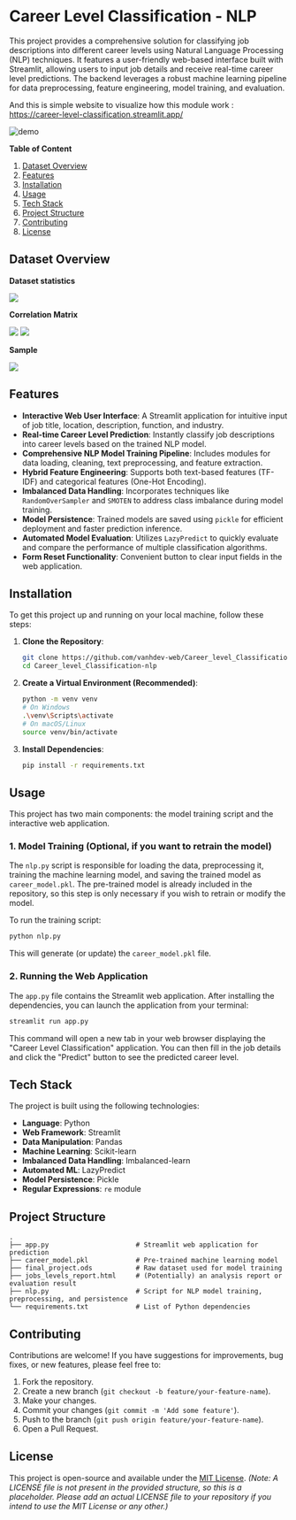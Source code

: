 # Career Level Classification - NLP

This project provides a comprehensive solution for classifying job descriptions into different career levels using Natural Language Processing (NLP) techniques. It features a user-friendly web-based interface built with Streamlit, allowing users to input job details and receive real-time career level predictions. The backend leverages a robust machine learning pipeline for data preprocessing, feature engineering, model training, and evaluation.

And this is simple website to visualize how this module work :  https://career-level-classification.streamlit.app/

![demo](https://drive.google.com/uc?export=view&id=15r-O7VaMC0zZ2GjSNPm2NOIIkLxOk_a3)

**Table of Content**
1. [Dataset Overview](#dataset-overview)
2. [Features](#features)
3. [Installation](#installation)
4. [Usage](#usage)
5. [Tech Stack](#tech-stack)
6. [Project Structure](#project-structure)
7. [Contributing](#contributing)
8. [License](#license)

## Dataset Overview
**Dataset statistics**  

![](https://drive.google.com/uc?id=1sK-UoyWNzGvmEJnBfrYlzSC9NHBG2W5F) 

**Correlation Matrix**  

![](https://drive.google.com/uc?id=1LyOCh5WvDJLgrwZkXjdRfYvCWVypmynB)
![](https://drive.google.com/uc?export=view&id=1KcLg8O-wPxTUgzFRFPLnYbVF_7p_vO-9)

**Sample**  

![](https://drive.google.com/uc?id=1f-BQeYkyG-h5PG9HelaevJ7lCx-T7n4Z)

## Features

*   **Interactive Web User Interface**: A Streamlit application for intuitive input of job title, location, description, function, and industry.
*   **Real-time Career Level Prediction**: Instantly classify job descriptions into career levels based on the trained NLP model.
*   **Comprehensive NLP Model Training Pipeline**: Includes modules for data loading, cleaning, text preprocessing, and feature extraction.
*   **Hybrid Feature Engineering**: Supports both text-based features (TF-IDF) and categorical features (One-Hot Encoding).
*   **Imbalanced Data Handling**: Incorporates techniques like `RandomOverSampler` and `SMOTEN` to address class imbalance during model training.
*   **Model Persistence**: Trained models are saved using `pickle` for efficient deployment and faster prediction inference.
*   **Automated Model Evaluation**: Utilizes `LazyPredict` to quickly evaluate and compare the performance of multiple classification algorithms.
*   **Form Reset Functionality**: Convenient button to clear input fields in the web application.

## Installation

To get this project up and running on your local machine, follow these steps:

1.  **Clone the Repository**:
    ```bash
    git clone https://github.com/vanhdev-web/Career_level_Classification-nlp.git
    cd Career_level_Classification-nlp
    ```

2.  **Create a Virtual Environment (Recommended)**:
    ```bash
    python -m venv venv
    # On Windows
    .\venv\Scripts\activate
    # On macOS/Linux
    source venv/bin/activate
    ```

3.  **Install Dependencies**:
    ```bash
    pip install -r requirements.txt
    ```

## Usage

This project has two main components: the model training script and the interactive web application.

### 1. Model Training (Optional, if you want to retrain the model)

The `nlp.py` script is responsible for loading the data, preprocessing it, training the machine learning model, and saving the trained model as `career_model.pkl`. The pre-trained model is already included in the repository, so this step is only necessary if you wish to retrain or modify the model.

To run the training script:
```bash
python nlp.py
```
This will generate (or update) the `career_model.pkl` file.

### 2. Running the Web Application

The `app.py` file contains the Streamlit web application. After installing the dependencies, you can launch the application from your terminal:

```bash
streamlit run app.py
```

This command will open a new tab in your web browser displaying the "Career Level Classification" application. You can then fill in the job details and click the "Predict" button to see the predicted career level.

## Tech Stack

The project is built using the following technologies:

*   **Language**: Python
*   **Web Framework**: Streamlit
*   **Data Manipulation**: Pandas
*   **Machine Learning**: Scikit-learn
*   **Imbalanced Data Handling**: Imbalanced-learn
*   **Automated ML**: LazyPredict
*   **Model Persistence**: Pickle
*   **Regular Expressions**: `re` module

## Project Structure

```
.
├── app.py                      # Streamlit web application for prediction
├── career_model.pkl            # Pre-trained machine learning model
├── final_project.ods           # Raw dataset used for model training
├── jobs_levels_report.html     # (Potentially) an analysis report or evaluation result
├── nlp.py                      # Script for NLP model training, preprocessing, and persistence
└── requirements.txt            # List of Python dependencies
```

## Contributing

Contributions are welcome! If you have suggestions for improvements, bug fixes, or new features, please feel free to:

1.  Fork the repository.
2.  Create a new branch (`git checkout -b feature/your-feature-name`).
3.  Make your changes.
4.  Commit your changes (`git commit -m 'Add some feature'`).
5.  Push to the branch (`git push origin feature/your-feature-name`).
6.  Open a Pull Request.

## License

This project is open-source and available under the [MIT License](LICENSE).
*(Note: A LICENSE file is not present in the provided structure, so this is a placeholder. Please add an actual LICENSE file to your repository if you intend to use the MIT License or any other.)*
